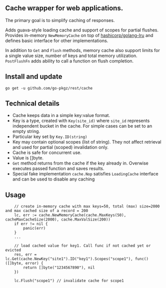 
## Cache wrapper for web applications. 

The primary goal is to simplify caching of responses. 

Adds guava-style loading cache and support of scopes for partial flushes. 
Provides in-memory `NewMemoryCache` on top of [hashicorp/golang-lru]("https://github.com/hashicorp/golang-lru") and 
defines basic interface for other implementations.

In addition to `Get` and `Flush` methods, memory cache also support limits for a single value size, number of keys and total memory utilization. `PostFlushFn` adds ability to call a function on flush completion.

## Install and update

`go get -u github.com/go-pkgz/rest/cache`

## Technical details

- Cache keeps data in a simple key:value format. 
- Key is a type, created with `Key(site_id)` where `site_id` represents independent bucket in the cache. For simple cases can be set to an empty string.
- Particular key set by `Key.ID(string)`
- Key may contain optional scopes (list of string). They not affect retrieval and used for partial (scoped) invalidation only.
- Cache is safe for concurrent use.
- Value is []byte.
- `Get` method returns from the cache if the key already in. Overwise executes passed function and saves results.
- Special fake implementation `cache.Nop` satisfies `LoadingCache` interface and can be used to disable any caching

## Usage

```golang
    // create in-memory cache with max keys=50, total (max) size=2000 and max cached size of a record = 200
    lc, err := cache.NewMemoryCache(cache.MaxKeys(50), cacheMaxCacheSize(2000), cache.MaxValSize(200)) 
    if err != nil {
        panic(err)
    }
    ...

    // load cached value for key1. Call func if not cached yet or evicted
    res, err = lc.Get(cache.NewKey("site1").ID("key1").Scopes("scope1"), func() ([]byte, error) {
		return []byte("1234567890"), nil
    }) 
    
    lc.Flush("scope1") // invalidate cache for scope1
```
